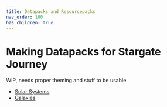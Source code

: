 ```yaml
---
title: Datapacks and Resourcepacks
nav_order: 100
has_children: true
---
```


# Making Datapacks for Stargate Journey
WIP, needs proper theming and stuff to be usable
- [Solar Systems](/datapacks/solar_system.md)
- [Galaxies](/datapacks/galaxy.md)
